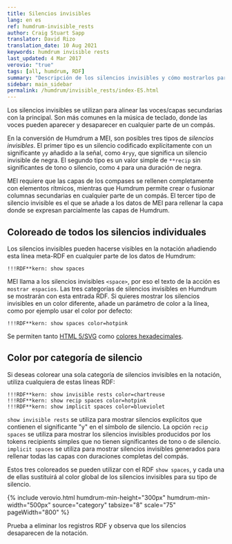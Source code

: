 ```yaml
---
title: Silencios invisibles
lang: en es
ref: humdrum-invisible_rests
author: Craig Stuart Sapp
translator: David Rizo
translation_date: 10 Aug 2021
keywords: humdrum invisible rests
last_updated: 4 Mar 2017
verovio: "true"
tags: [all, humdrum, RDF]
summary: "Descripción de los silencios invisibles y cómo mostrarlos para su corrección."
sidebar: main_sidebar
permalink: /humdrum/invisible_rests/index-ES.html
---
```


Los silencios invisibles se utilizan para alinear las voces/capas secundarias con la principal. Son más comunes en la música de teclado, donde las voces pueden aparecer y desaparecer en cualquier parte de un compás. 

En la conversión de Humdrum a MEI, son posibles tres tipos de *silencios invisibles*.  El primer tipo es un silencio codificado explícitamente con un significante `yy` añadido a la señal, como `4ryy`, que significa un silencio invisible de negra.  El segundo tipo es un valor simple de `**recip` sin significantes de tono o silencio, como `4` para una duración de negra.

MEI requiere que las capas de los compases se rellenen completamente con elementos rítmicos, mientras que Humdrum permite crear o fusionar columnas secundarias en cualquier parte de un compás.  El tercer tipo de silencio invisible es el que se añade a los datos de MEI para rellenar la capa donde se expresan parcialmente las capas de Humdrum.

## Coloreado de todos los silencios individuales ##

Los silencios invisibles pueden hacerse visibles en la notación añadiendo esta línea meta-RDF en cualquier parte de los datos de Humdrum:

```
!!!RDF**kern: show spaces
```

MEI llama a los silencios invisibles `<space>`, por eso el texto de la acción es `mostrar espacios`.  Las tres categorías de silencios invisibles en Humdrum se mostrarán con esta entrada RDF.  Si quieres mostrar los silencios invisibles en un color diferente, añade un parámetro de color a la línea, como por ejemplo usar el color por defecto:

```
!!!RDF**kern: show spaces color=hotpink
```

Se permiten tanto [HTML 5/SVG](http://www.december.com/html/spec/colorsvg.html) como [colores hexadecimales](http://www.hexcolortool.com).


## Color por categoría de silencio ##

Si deseas colorear una sola categoría de silencios invisibles en la notación, utiliza cualquiera de estas líneas RDF:

```
!!!RDF**kern: show invisible rests color=chartreuse
!!!RDF**kern: show recip spaces color=hotpink
!!!RDF**kern: show implicit spaces color=blueviolet
```

`show invisible rests` se utiliza para mostrar silencios explícitos que contienen el significante "y" en el símbolo de silencio. La opción `recip spaces` se utiliza para mostrar los silencios invisibles producidos por los tokens recipients simples que no tienen significantes de tono o de silencio.  `implicit spaces` se utiliza para mostrar silencios invisibles generados para rellenar todas las capas con duraciones completas del compás.

Estos tres coloreados se pueden utilizar con el RDF `show spaces`, y cada una de ellas sustituirá al color global de los silencios invisibles para su tipo de silencio.


{% include verovio.html
	humdrum-min-height="300px"
	humdrum-min-width="500px"
	source="category"
	tabsize="8"
	scale="75"
	pageWidth="800"
%}
<script type="application/x-humdrum" id="category">
**kern
=1
*^
2cc	4
.	4e
4ryy	4d
*v	*v
4c
==
*-
!!!RDF**kern: show invisible rests color=chartreuse
!!!RDF**kern: show recip spaces color=hotpink
!!!RDF**kern: show implicit spaces color=blueviolet
</script>

Prueba a eliminar los registros RDF y observa que los silencios desaparecen de la notación.




